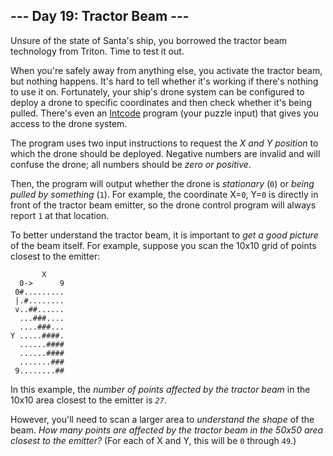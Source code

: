 <h2>--- Day 19: Tractor Beam ---</h2><p>Unsure of the state of Santa's ship, you <span title="&quot;borrowed&quot;">borrowed</span> the tractor beam technology from Triton. Time to test it out.</p>
<p>When you're safely away from anything else, you activate the tractor beam, but nothing happens.  It's hard to tell whether it's working if there's nothing to use it on. Fortunately, your ship's drone system can be configured to deploy a drone to specific coordinates and then check whether it's being pulled. There's even an <a href="https://github.com/cedmax/advent-of-code/tree/main/2019/9">Intcode</a> program (your puzzle input) that gives you access to the drone system.</p>
<p>The program uses two input instructions to request the <em>X and Y position</em> to which the drone should be deployed.  Negative numbers are invalid and will confuse the drone; all numbers should be <em>zero or positive</em>.</p>
<p>Then, the program will output whether the drone is <em>stationary</em> (<code>0</code>) or <em>being pulled by something</em> (<code>1</code>). For example, the coordinate X=<code>0</code>, Y=<code>0</code> is directly in front of the tractor beam emitter, so the drone control program will always report <code>1</code> at that location.</p>
<p>To better understand the tractor beam, it is important to <em>get a good picture</em> of the beam itself. For example, suppose you scan the 10x10 grid of points closest to the emitter:</p>
<pre><code>       X
  0-&gt;      9
 0#.........
 |.#........
 v..##......
  ...###....
  ....###...
Y .....####.
  ......####
  ......####
  .......###
 9........##
</code></pre>
<p>In this example, the <em>number of points affected by the tractor beam</em> in the 10x10 area closest to the emitter is <code><em>27</em></code>.</p>
<p>However, you'll need to scan a larger area to <em>understand the shape</em> of the beam. <em>How many points are affected by the tractor beam in the 50x50 area closest to the emitter?</em> (For each of X and Y, this will be <code>0</code> through <code>49</code>.)</p>
